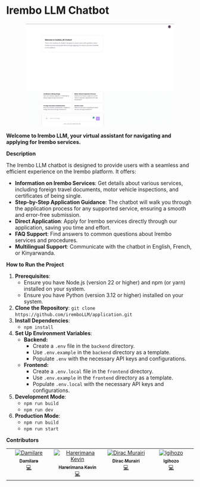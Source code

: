 # Irembo LLM Chatbot

<p align="center">
  <img src=".github/images/screenshot.png" alt="Irembo LLM Chatbot Screenshot" width="400">
</p>

**Welcome to Irembo LLM, your virtual assistant for navigating and applying for Irembo services.**

**Description**

The Irembo LLM chatbot is designed to provide users with a seamless and efficient experience on the Irembo platform. It offers:

- **Information on Irembo Services**: Get details about various services, including foreign travel documents, motor vehicle inspections, and certificates of being single.
- **Step-by-Step Application Guidance**: The chatbot will walk you through the application process for any supported service, ensuring a smooth and error-free submission.
- **Direct Application**: Apply for Irembo services directly through our application, saving you time and effort.
- **FAQ Support**: Find answers to common questions about Irembo services and procedures.
- **Multilingual Support**: Communicate with the chatbot in English, French, or Kinyarwanda.

**How to Run the Project**

1. **Prerequisites**:
   - Ensure you have Node.js (version 22 or higher) and npm (or yarn) installed on your system.
   - Ensure you have Python (version 3.12 or higher) installed on your system.
2. **Clone the Repository**: `git clone https://github.com/iremboLLM/application.git`
3. **Install Dependencies**:
   - `npm install`
4. **Set Up Environment Variables**:
   - **Backend:**
     - Create a `.env` file in the `backend` directory.
     - Use `.env.example` in the `backend` directory as a template.
     - Populate `.env` with the necessary API keys and configurations.
   - **Frontend:**
     - Create a `.env.local` file in the `frontend` directory.
     - Use `.env.example` in the `frontend` directory as a template.
     - Populate `.env.local` with the necessary API keys and configurations.
5. **Development Mode**:
   - `npm run build`
   - `npm run dev`
6. **Production Mode**:
   - `npm run build`
   - `npm run start`

**Contributors**

<table>
  <tbody>
    <tr>
      <td align="center" valign="top" width="14.28%"><a href="https://github.com/DAMILARE1012"><img src="https://github.com/DAMILARE1012.png" width="100px;" alt="Damilare"/><br /><sub><b>Damilare</b></sub></a><br /><a href="https://github.com/iremboLLM/application/commits?author=DAMILARE1012" title="Code">💻</a></td>
      <td align="center" valign="top" width="14.28%"><a href="https://github.com/Degrandlac"><img src="https://github.com/Degrandlac.png" width="100px;" alt="Harerimana Kevin"/><br /><sub><b>Harerimana Kevin</b></sub></a><br /><a href="https://github.com/iremboLLM/application/commits?author=Degrandlac" title="Code">💻</a></td>
      <td align="center" valign="top" width="14.28%"><a href="https://github.com/Dirac156"><img src="https://github.com/dirac156.png" width="100px;" alt="Dirac Murairi"/><br /><sub><b>Dirac Murairi</b></sub></a><br /><a href="https://github.com/iremboLLM/application/commits?author=Dirac156" title="Code">💻</a></td>
      <td align="center" valign="top" width="14.28%"><a href="https://github.com/lgihozo"><img src="https://github.com/lgihozo.png" width="100px;" alt="lgihozo"/><br /><sub><b>lgihozo</b></sub></a><br /><a href="https://github.com/iremboLLM/application/commits?author=lgihozo" title="Code">💻</a></td>
    </tr>
  </tbody>
</table>
